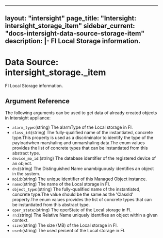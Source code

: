 
---
layout: "intersight"
page_title: "Intersight: intersight_storage_item"
sidebar_current: "docs-intersight-data-source-storage-item"
description: |-
FI Local Storage information.
---

# Data Source: intersight_storage._item
FI Local Storage information.
## Argument Reference
The following arguments can be used to get data of already created objects in Intersight appliance:
* `alarm_type`:(string) The alarmType of the Local storage in FI. 
* `class_id`:(string) The fully-qualified name of the instantiated, concrete type.This property is used as a discriminator to identify the type of the payloadwhen marshaling and unmarshaling data.The enum values provides the list of concrete types that can be instantiated from this abstract type. 
* `device_mo_id`:(string) The database identifier of the registered device of an object. 
* `dn`:(string) The Distinguished Name unambiguously identifies an object in the system. 
* `moid`:(string) The unique identifier of this Managed Object instance. 
* `name`:(string) The name of the Local storage in FI. 
* `object_type`:(string) The fully-qualified name of the instantiated, concrete type.The value should be the same as the 'ClassId' property.The enum values provides the list of concrete types that can be instantiated from this abstract type. 
* `oper_state`:(string) The operState of the Local storage in FI. 
* `rn`:(string) The Relative Name uniquely identifies an object within a given context. 
* `size`:(string) The size (MB) of the Local storage in FI. 
* `used`:(string) The used percent of the Local storage in FI. 
